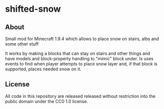 shifted-snow
==========
About
------
Small mod for Minecraft 1.9.4 which allows to place snow on stairs, albs and some other stuff 

It works by making a blocks that can stay on stairs and other things and have models and block-property handling to "mimic" block under. Is uses events to find when player attempts to place snow layer and, if that block is supported, places needed snow on it.

License
--------
All code in this repository are released released without restriction into the public domain under the CC0 1.0 license.
